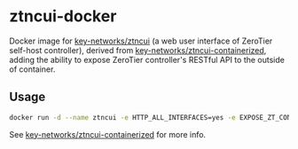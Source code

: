 # ztncui-docker

Docker image for [key-networks/ztncui] (a web user interface of ZeroTier self-host controller), derived from [key-networks/ztncui-containerized], adding the ability to expose ZeroTier controller's RESTful API to the outside of container.

## Usage

```sh
docker run -d --name ztncui -e HTTP_ALL_INTERFACES=yes -e EXPOSE_ZT_CONTROLLER_API=yes -p 3080:3000 -p 127.0.0.1:9993:9993 --cap-add=NET_ADMIN cczu/ztncui
```

See [key-networks/ztncui-containerized] for more info.

[key-networks/ztncui]: https://github.com/key-networks/ztncui
[key-networks/ztncui-containerized]: https://github.com/key-networks/ztncui-containerized
